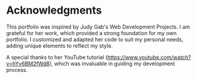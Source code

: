 # Acknowledgments
This portfolio was inspired by Judy Gab's Web Development Projects. I am grateful for her work, which provided a strong foundation for my own portfolio. I customized and adapted her code to suit my personal needs, adding unique elements to reflect my style.

A special thanks to her YouTube tutorial (https://www.youtube.com/watch?v=hYv6BM2fWd8), which was invaluable in guiding my development process.
